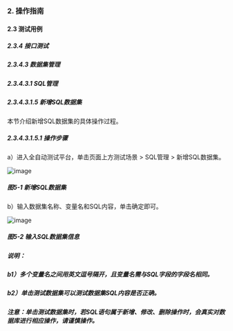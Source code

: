 ### 2. 操作指南

#### 2.3 测试用例

##### 2.3.4 接口测试

##### 2.3.4.3 数据集管理

##### 2.3.4.3.1 SQL管理

##### 2.3.4.3.1.5 新增SQL数据集

本节介绍新增SQL数据集的具体操作过程。

##### 2.3.4.3.1.5.1 操作步骤

a）进入全自动测试平台，单击页面上方测试场景 > SQL管理 > 新增SQL数据集。

![image](https://user-images.githubusercontent.com/79617492/188819526-0e6c5558-1356-44b0-9bc3-f9d7b6a8ed9d.png)

##### 图5-1 新增SQL数据集

b）输入数据集名称、变量名和SQL内容，单击确定即可。

![image](https://user-images.githubusercontent.com/79617492/188819552-3653dcef-0e25-4913-bf89-6af9ce0fdf05.png)

##### 图5-2 输入SQL数据集信息

##### 说明：

##### b1）多个变量名之间用英文逗号隔开，且变量名需与SQL字段的字段名相同。

##### b2）单击测试数据集可以测试数据集SQL内容是否正确。

##### 注意：单击测试数据集时，若SQL语句属于新增、修改、删除操作时，会真实对数据库进行相应操作，请谨慎操作。
